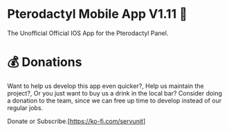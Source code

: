 # Pterodactyl Mobile App V1.11 🚀

The Unofficial Official IOS App for the Pterodactyl Panel.

# 💰 Donations

Want to help us develop this app even quicker?, Help us maintain the project?, Or you just want to buy us a drink in the local bar? Consider doing a donation to the team, since we can free up time to develop instead of our regular jobs. 

Donate or Subscribe.[https://ko-fi.com/servunit]

